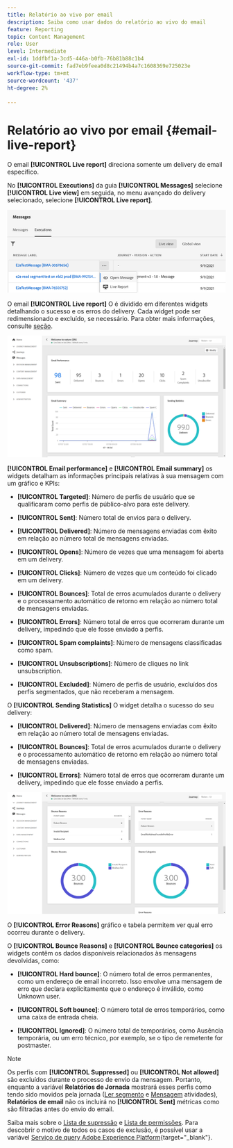 ```yaml
---
title: Relatório ao vivo por email
description: Saiba como usar dados do relatório ao vivo do email
feature: Reporting
topic: Content Management
role: User
level: Intermediate
exl-id: 1ddfbf1a-3cd5-446a-b0fb-76b81b88c1b4
source-git-commit: fad7eb9feea0d8c21494b4a7c1608369e725023e
workflow-type: tm+mt
source-wordcount: '437'
ht-degree: 2%

---
```


# Relatório ao vivo por email {#email-live-report}

O email **[!UICONTROL Live report]** direciona somente um delivery de email específico.

No **[!UICONTROL Executions]** da guia **[!UICONTROL Messages]** selecione **[!UICONTROL Live view]** em seguida, no menu avançado do delivery selecionado, selecione **[!UICONTROL Live report]**.

![](assets/live_report.png)

O email **[!UICONTROL Live report]** O é dividido em diferentes widgets detalhando o sucesso e os erros do delivery. Cada widget pode ser redimensionado e excluído, se necessário. Para obter mais informações, consulte [seção](live-report.md#modify-dashboard).

![](assets/live_report_5.png)

**[!UICONTROL Email performance]** e **[!UICONTROL Email summary]** os widgets detalham as informações principais relativas à sua mensagem com um gráfico e KPIs:

* **[!UICONTROL Targeted]**: Número de perfis de usuário que se qualificaram como perfis de público-alvo para este delivery.

* **[!UICONTROL Sent]**: Número total de envios para o delivery.

* **[!UICONTROL Delivered]**: Número de mensagens enviadas com êxito em relação ao número total de mensagens enviadas.

* **[!UICONTROL Opens]**: Número de vezes que uma mensagem foi aberta em um delivery.

* **[!UICONTROL Clicks]**: Número de vezes que um conteúdo foi clicado em um delivery.

* **[!UICONTROL Bounces]**: Total de erros acumulados durante o delivery e o processamento automático de retorno em relação ao número total de mensagens enviadas.

* **[!UICONTROL Errors]**: Número total de erros que ocorreram durante um delivery, impedindo que ele fosse enviado a perfis.

* **[!UICONTROL Spam complaints]**: Número de mensagens classificadas como spam.

* **[!UICONTROL Unsubscriptions]**: Número de cliques no link unsubscription.

* **[!UICONTROL Excluded]**: Número de perfis de usuário, excluídos dos perfis segmentados, que não receberam a mensagem.

O **[!UICONTROL Sending Statistics]** O widget detalha o sucesso do seu delivery:

* **[!UICONTROL Delivered]**: Número de mensagens enviadas com êxito em relação ao número total de mensagens enviadas.

* **[!UICONTROL Bounces]**: Total de erros acumulados durante o delivery e o processamento automático de retorno em relação ao número total de mensagens enviadas.

* **[!UICONTROL Errors]**: Número total de erros que ocorreram durante um delivery, impedindo que ele fosse enviado a perfis.

![](assets/live_report_6.png)

O **[!UICONTROL Error Reasons]** gráfico e tabela permitem ver qual erro ocorreu durante o delivery.

O **[!UICONTROL Bounce Reasons]** e **[!UICONTROL Bounce categories]** os widgets contêm os dados disponíveis relacionados às mensagens devolvidas, como:

* **[!UICONTROL Hard bounce]**: O número total de erros permanentes, como um endereço de email incorreto. Isso envolve uma mensagem de erro que declara explicitamente que o endereço é inválido, como Unknown user.

* **[!UICONTROL Soft bounce]**: O número total de erros temporários, como uma caixa de entrada cheia.

* **[!UICONTROL Ignored]**: O número total de temporários, como Ausência temporária, ou um erro técnico, por exemplo, se o tipo de remetente for postmaster.

<!--
![](assets/live_report_8.png)

>[!NOTE]
>
>The Offers widgets and metrics are only available if a decision was inserted in an email. For more information on Decision Management, refer to this [page](../offers/get-started/starting-offer-decisioning.md).

The **[!UICONTROL Offers statistic]** and **[!UICONTROL Offers statistics]** over time widgets measure your offer's success and impact on your targeted audience. It detail the main information relative to your message with KPIs:

* **[!UICONTROL Offer sent]**: Total number of sends for the offer.

* **[!UICONTROL Offer impression]**: Number of times the offer was opened in a delivery.

* **[!UICONTROL Offer clicks]**: Number of times an offer was clicked on in a delivery.
-->
>[!NOTE]
>
>Os perfis com **[!UICONTROL Suppressed]** ou **[!UICONTROL Not allowed]** são excluídos durante o processo de envio da mensagem. Portanto, enquanto a variável **Relatórios de Jornada** mostrará esses perfis como tendo sido movidos pela jornada ([Ler segmento](../building-journeys/read-segment.md) e [Mensagem](../building-journeys/journeys-message.md) atividades), **Relatórios de email** não os incluirá no **[!UICONTROL Sent]** métricas como são filtradas antes do envio do email.
>
>Saiba mais sobre o [Lista de supressão](../messages/suppression-list.md) e [Lista de permissões](../messages/allow-list.md). Para descobrir o motivo de todos os casos de exclusão, é possível usar a variável [Serviço de query Adobe Experience Platform](https://experienceleague.adobe.com/docs/experience-platform/query/api/getting-started.html){target=&quot;_blank&quot;}.

